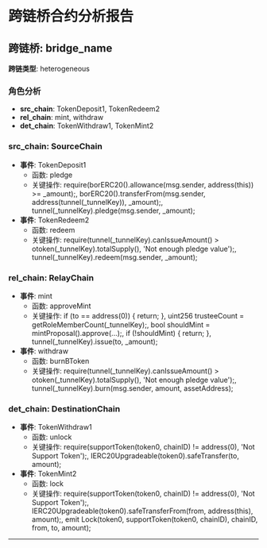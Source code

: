 # 跨链桥合约分析报告
## 跨链桥: bridge_name
**跨链类型**: heterogeneous
### 角色分析
- **src_chain**: TokenDeposit1, TokenRedeem2
- **rel_chain**: mint, withdraw
- **det_chain**: TokenWithdraw1, TokenMint2
### src_chain: SourceChain
- **事件**: TokenDeposit1
  - 函数: pledge
  - 关键操作: require(borERC20().allowance(msg.sender, address(this)) >= _amount);, borERC20().transferFrom(msg.sender, address(tunnel(_tunnelKey)), _amount);, tunnel(_tunnelKey).pledge(msg.sender, _amount);
- **事件**: TokenRedeem2
  - 函数: redeem
  - 关键操作: require(tunnel(_tunnelKey).canIssueAmount() > otoken(_tunnelKey).totalSupply(), 'Not enough pledge value');, tunnel(_tunnelKey).redeem(msg.sender, _amount);
### rel_chain: RelayChain
- **事件**: mint
  - 函数: approveMint
  - 关键操作: if (to == address(0)) { return; }, uint256 trusteeCount = getRoleMemberCount(_tunnelKey);, bool shouldMint = mintProposal().approve(...);, if (!shouldMint) { return; }, tunnel(_tunnelKey).issue(to, _amount);
- **事件**: withdraw
  - 函数: burnBToken
  - 关键操作: require(tunnel(_tunnelKey).canIssueAmount() > otoken(_tunnelKey).totalSupply(), 'Not enough pledge value');, tunnel(_tunnelKey).burn(msg.sender, amount, assetAddress);
### det_chain: DestinationChain
- **事件**: TokenWithdraw1
  - 函数: unlock
  - 关键操作: require(supportToken(token0, chainID) != address(0), 'Not Support Token');, IERC20Upgradeable(token0).safeTransfer(to, amount);
- **事件**: TokenMint2
  - 函数: lock
  - 关键操作: require(supportToken(token0, chainID) != address(0), 'Not Support Token');, IERC20Upgradeable(token0).safeTransferFrom(from, address(this), amount);, emit Lock(token0, supportToken(token0, chainID), chainID, from, to, amount);
---
